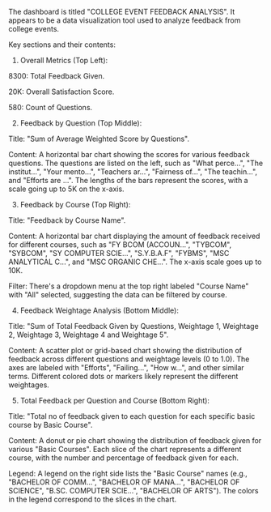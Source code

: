 The dashboard is titled "COLLEGE EVENT FEEDBACK ANALYSIS". It appears to be a data visualization tool used to analyze feedback from college events.

Key sections and their contents:

1. Overall Metrics (Top Left):

8300: Total Feedback Given.

20K: Overall Satisfaction Score.

580: Count of Questions.

2. Feedback by Question (Top Middle):

Title: "Sum of Average Weighted Score by Questions".

Content: A horizontal bar chart showing the scores for various feedback questions. The questions are listed on the left, such as "What perce...", "The institut...", "Your mento...", "Teachers ar...", "Fairness of...", "The teachin...", and "Efforts are ...". The lengths of the bars represent the scores, with a scale going up to 5K on the x-axis.

3. Feedback by Course (Top Right):

Title: "Feedback by Course Name".

Content: A horizontal bar chart displaying the amount of feedback received for different courses, such as "FY BCOM (ACCOUN...", "TYBCOM", "SYBCOM", "SY COMPUTER SCIE...", "S.Y.B.A.F", "FYBMS", "MSC ANALYTICAL C...", and "MSC ORGANIC CHE...". The x-axis scale goes up to 10K.

Filter: There's a dropdown menu at the top right labeled "Course Name" with "All" selected, suggesting the data can be filtered by course.

4. Feedback Weightage Analysis (Bottom Middle):

Title: "Sum of Total Feedback Given by Questions, Weightage 1, Weightage 2, Weightage 3, Weightage 4 and Weightage 5".

Content: A scatter plot or grid-based chart showing the distribution of feedback across different questions and weightage levels (0 to 1.0). The axes are labeled with "Efforts", "Failing...", "How w...", and other similar terms. Different colored dots or markers likely represent the different weightages.

5. Total Feedback per Question and Course (Bottom Right):

Title: "Total no of feedback given to each question for each specific basic course by Basic Course".

Content: A donut or pie chart showing the distribution of feedback given for various "Basic Courses". Each slice of the chart represents a different course, with the number and percentage of feedback given for each.

Legend: A legend on the right side lists the "Basic Course" names (e.g., "BACHELOR OF COMM...", "BACHELOR OF MANA...", "BACHELOR OF SCIENCE", "B.SC. COMPUTER SCIE...", "BACHELOR OF ARTS"). The colors in the legend correspond to the slices in the chart.
